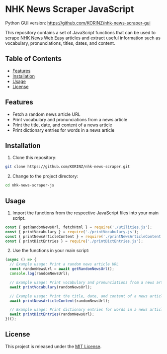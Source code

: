 # NHK News Scraper JavaScript

Python GUI version: https://github.com/KORINZ/nhk-news-scraper-gui

This repository contains a set of JavaScript functions that can be used to scrape [NHK News Web Easy](https://www3.nhk.or.jp/news/easy/) articles and extract useful information such as vocabulary, pronunciations, titles, dates, and content.

## Table of Contents

- [Features](#features)
- [Installation](#installation)
- [Usage](#usage)
- [License](#license)

## Features

- Fetch a random news article URL
- Print vocabulary and pronunciations from a news article
- Print the title, date, and content of a news article
- Print dictionary entries for words in a news article

## Installation

1. Clone this repository:

```bash
git clone https://github.com/KORINZ/nhk-news-scraper.git
```

2. Change to the project directory:

```bash
cd nhk-news-scraper-js
```

## Usage

1. Import the functions from the respective JavaScript files into your main script.

```javascript
const { getRandomNewsUrl, fetchHtml } = require('./utilities.js');
const { printVocabulary } = require('./printVocabulary.js');
const { printNewsArticleContent } = require('./printNewsArticleContent.js');
const { printDictEntries } = require('./printDictEntries.js');
```

2. Use the functions in your main script:

```javascript
(async () => {
  // Example usage: Print a random news article URL
  const randomNewsUrl = await getRandomNewsUrl();
  console.log(randomNewsUrl);

  // Example usage: Print vocabulary and pronunciations from a news article
  await printVocabulary(randomNewsUrl);

  // Example usage: Print the title, date, and content of a news article
  await printNewsArticleContent(randomNewsUrl);

  // Example usage: Print dictionary entries for words in a news article
  await printDictEntries(randomNewsUrl);
})();
```

## License

This project is released under the [MIT License](LICENSE).
